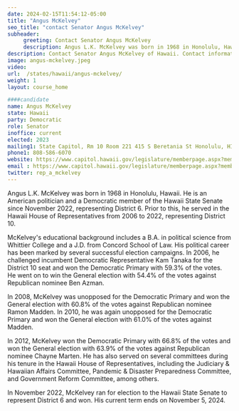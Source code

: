 ```yaml
---
date: 2024-02-15T11:54:12-05:00
title: "Angus McKelvey"
seo_title: "contact Senator Angus McKelvey"
subheader:
     greeting: Contact Senator Angus McKelvey
     description: Angus L.K. McKelvey was born in 1968 in Honolulu, Hawaii. He is an American politician and a Democratic member of the Hawaii State Senate since November 2022, representing District 6.
description: Contact Senator Angus McKelvey of Hawaii. Contact information for Angus McKelvey includes email address, phone number, and mailing address.
image: angus-mckelvey.jpeg
video:
url:  /states/hawaii/angus-mckelvey/
weight: 1
layout: course_home

####candidate
name: Angus McKelvey
state: Hawaii
party: Democratic
role: Senator
inoffice: current
elected: 2023
mailing1: State Capitol, Rm 10 Room 221 415 S Beretania St Honolulu, HI 96813
phone1: 808-586-6070
website: https://www.capitol.hawaii.gov/legislature/memberpage.aspx?member=241&year=2024/
email : https://www.capitol.hawaii.gov/legislature/memberpage.aspx?member=241&year=2024/
twitter: rep_a_mckelvey
---
```


Angus L.K. McKelvey was born in 1968 in Honolulu, Hawaii. He is an American politician and a Democratic member of the Hawaii State Senate since November 2022, representing District 6. Prior to this, he served in the Hawaii House of Representatives from 2006 to 2022, representing District 10.

McKelvey's educational background includes a B.A. in political science from Whittier College and a J.D. from Concord School of Law. His political career has been marked by several successful election campaigns. In 2006, he challenged incumbent Democratic Representative Kam Tanaka for the District 10 seat and won the Democratic Primary with 59.3% of the votes. He went on to win the General election with 54.4% of the votes against Republican nominee Ben Azman.

In 2008, McKelvey was unopposed for the Democratic Primary and won the General election with 60.8% of the votes against Republican nominee Ramon Madden. In 2010, he was again unopposed for the Democratic Primary and won the General election with 61.0% of the votes against Madden.

In 2012, McKelvey won the Democratic Primary with 66.8% of the votes and won the General election with 63.9% of the votes against Republican nominee Chayne Marten. He has also served on several committees during his tenure in the Hawaii House of Representatives, including the Judiciary & Hawaiian Affairs Committee, Pandemic & Disaster Preparedness Committee, and Government Reform Committee, among others.

In November 2022, McKelvey ran for election to the Hawaii State Senate to represent District 6 and won. His current term ends on November 5, 2024.
